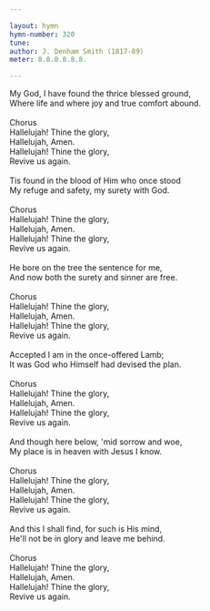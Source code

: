 ```yaml
---

layout: hymn
hymn-number: 320
tune: 
author: J. Denham Smith (1817-89)
meter: 8.8.8.8.8.8.

---
```

My God, I have found the thrice blessed ground,<br>Where life and where joy and true comfort abound.<br><br>Chorus<br>Hallelujah! Thine the glory,<br>Hallelujah, Amen.<br>Hallelujah! Thine the glory,<br>Revive us again.<br><br>Tis found in the blood of Him who once stood<br>My refuge and safety, my surety with God.<br><br>Chorus<br>Hallelujah! Thine the glory,<br>Hallelujah, Amen.<br>Hallelujah! Thine the glory,<br>Revive us again.<br><br>He bore on the tree the sentence for me,<br>And now both the surety and sinner are free.<br><br>Chorus<br>Hallelujah! Thine the glory,<br>Hallelujah, Amen.<br>Hallelujah! Thine the glory,<br>Revive us again.<br><br>Accepted I am in the once-offered Lamb;<br>It was God who Himself had devised the plan.<br><br>Chorus<br>Hallelujah! Thine the glory,<br>Hallelujah, Amen.<br>Hallelujah! Thine the glory,<br>Revive us again.<br><br>And though here below, 'mid sorrow and woe,<br>My place is in heaven with Jesus I know.<br><br>Chorus<br>Hallelujah! Thine the glory,<br>Hallelujah, Amen.<br>Hallelujah! Thine the glory,<br>Revive us again.<br><br>And this I shall find, for such is His mind,<br>He'll not be in glory and leave me behind.<br><br>Chorus<br>Hallelujah! Thine the glory,<br>Hallelujah, Amen.<br>Hallelujah! Thine the glory,<br>Revive us again.<br><br><br>
